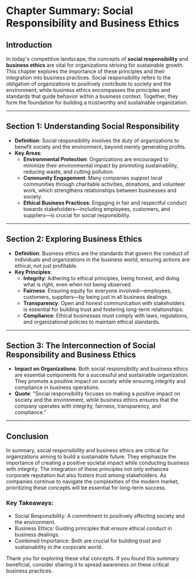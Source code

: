 # Chapter Summary: Social Responsibility and Business Ethics

## Introduction
In today's competitive landscape, the concepts of **social responsibility** and **business ethics** are vital for organizations striving for sustainable growth. This chapter explores the importance of these principles and their integration into business practices. Social responsibility refers to the obligation of organizations to positively contribute to society and the environment, while business ethics encompasses the principles and standards that guide behavior within a business context. Together, they form the foundation for building a trustworthy and sustainable organization.

---

## Section 1: Understanding Social Responsibility
- **Definition**: Social responsibility involves the duty of organizations to benefit society and the environment, beyond merely generating profits.
- **Key Areas**:
  - **Environmental Protection**: Organizations are encouraged to minimize their environmental impact by promoting sustainability, reducing waste, and cutting pollution.
  - **Community Engagement**: Many companies support local communities through charitable activities, donations, and volunteer work, which strengthens relationships between businesses and society.
  - **Ethical Business Practices**: Engaging in fair and respectful conduct towards stakeholders—including employees, customers, and suppliers—is crucial for social responsibility.

---

## Section 2: Exploring Business Ethics
- **Definition**: Business ethics are the standards that govern the conduct of individuals and organizations in the business world, ensuring actions are ethical, not just profitable.
- **Key Principles**:
  - **Integrity**: Adhering to ethical principles, being honest, and doing what is right, even when not being observed.
  - **Fairness**: Ensuring equity for everyone involved—employees, customers, suppliers—by being just in all business dealings.
  - **Transparency**: Open and honest communication with stakeholders is essential for building trust and fostering long-term relationships.
  - **Compliance**: Ethical businesses must comply with laws, regulations, and organizational policies to maintain ethical standards.

---

## Section 3: The Interconnection of Social Responsibility and Business Ethics
- **Impact on Organizations**: Both social responsibility and business ethics are essential components for a successful and sustainable organization. They promote a positive impact on society while ensuring integrity and compliance in business operations.
- **Quote**: "Social responsibility focuses on making a positive impact on society and the environment, while business ethics ensures that the company operates with integrity, fairness, transparency, and compliance."

---

## Conclusion
In summary, social responsibility and business ethics are critical for organizations aiming to build a sustainable future. They emphasize the importance of creating a positive societal impact while conducting business with integrity. The integration of these principles not only enhances corporate reputation but also fosters trust among stakeholders. As companies continue to navigate the complexities of the modern market, prioritizing these concepts will be essential for long-term success. 

### Key Takeaways:
- Social Responsibility: A commitment to positively affecting society and the environment.
- Business Ethics: Guiding principles that ensure ethical conduct in business dealings.
- Combined Importance: Both are crucial for building trust and sustainability in the corporate world.

Thank you for exploring these vital concepts. If you found this summary beneficial, consider sharing it to spread awareness on these critical business practices.